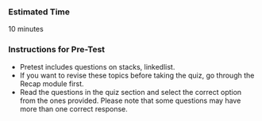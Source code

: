 ### Estimated Time

10 minutes

### Instructions for Pre-Test
   - Pretest includes questions on stacks, linkedlist.
   - If you want to revise these topics before taking the quiz, go through the Recap module first.
   - Read the questions in the quiz section and select the correct option from the ones provided. Please note that some questions may have more than one correct response.



